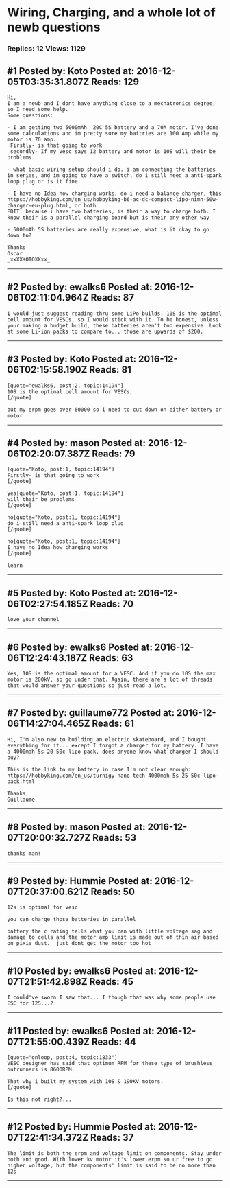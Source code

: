 # Wiring, Charging, and a whole lot of newb questions

### Replies: 12 Views: 1129

## \#1 Posted by: Koto Posted at: 2016-12-05T03:35:31.807Z Reads: 129

```
Hi,
I am a newb and I dont have anything close to a mechatronics degree, so I need some help.
Some questions:

- I am getting two 5000mAh  20C 5S battery and a 70A motor. I've done some calculations and im pretty sure my battries are 100 Amp while my motor is 70 amp.
 Firstly- is that going to work 
 secondly- If my Vesc says 12 battery and motor is 10S will their be problems

- what basic wiring setup should i do. i am connecting the batteries in series, and im going to have a switch, do i still need a anti-spark loop plug or is it fine. 

- I have no Idea how charging works, do i need a balance charger, this https://hobbyking.com/en_us/hobbyking-b6-ac-dc-compact-lipo-nimh-50w-charger-eu-plug.html, or both
EDIT: because i have two batteries, is their a way to charge both. I know their is a parallel charging board but is their any other way

- 5000mAh 5S batteries are really expensive, what is it okay to go down to?

Thanks
Oscar
_xxXXKOTOXXxx_
```

---
## \#2 Posted by: ewalks6 Posted at: 2016-12-06T02:11:04.964Z Reads: 87

```
I would just suggest reading thru some LiPo builds. 10S is the optimal cell amount for VESCs, so I would stick with it. To be honest, unless your making a budget build, these batteries aren't too expensive. Look at some Li-ion packs to compare to... those are upwards of $200.
```

---
## \#3 Posted by: Koto Posted at: 2016-12-06T02:15:58.190Z Reads: 81

```
[quote="ewalks6, post:2, topic:14194"]
10S is the optimal cell amount for VESCs,
[/quote]

but my erpm goes over 60000 so i need to cut down on either battery or motor
```

---
## \#4 Posted by: mason Posted at: 2016-12-06T02:20:07.387Z Reads: 79

```
[quote="Koto, post:1, topic:14194"]
Firstly- is that going to work
[/quote]

yes[quote="Koto, post:1, topic:14194"]
will their be problems
[/quote]

no[quote="Koto, post:1, topic:14194"]
do i still need a anti-spark loop plug
[/quote]

no[quote="Koto, post:1, topic:14194"]
I have no Idea how charging works
[/quote]

learn
```

---
## \#5 Posted by: Koto Posted at: 2016-12-06T02:27:54.185Z Reads: 70

```
love your channel
```

---
## \#6 Posted by: ewalks6 Posted at: 2016-12-06T12:24:43.187Z Reads: 63

```
Yes, 10S is the optimal amount for a VESC. And if you do 10S the max motor is 200kV, so go under that. Again, there are a lot of threads that would answer your questions so just read a lot.
```

---
## \#7 Posted by: guillaume772 Posted at: 2016-12-06T14:27:04.465Z Reads: 61

```
Hi, I'm also new to building an electric skateboard, and I bought everything for it... except I forgot a charger for my battery. I have a 4000mah 5s 20-50c lipo pack, does anyone know what charger I should buy?

This is the link to my battery in case I'm not clear enough: https://hobbyking.com/en_us/turnigy-nano-tech-4000mah-5s-25-50c-lipo-pack.html 

Thanks,
Guillaume
```

---
## \#8 Posted by: mason Posted at: 2016-12-07T20:00:32.727Z Reads: 53

```
thanks man!
```

---
## \#9 Posted by: Hummie Posted at: 2016-12-07T20:37:00.621Z Reads: 50

```
12s is optimal for vesc

you can charge those batteries in parallel

battery the c rating tells what you can with little voltage sag and damage to cells and the motor amp limit is made out of thin air based on pixie dust.  just dont get the motor too hot
```

---
## \#10 Posted by: ewalks6 Posted at: 2016-12-07T21:51:42.898Z Reads: 45

```
I could've sworn I saw that... I though that was why some people use ESC for 12S...?
```

---
## \#11 Posted by: ewalks6 Posted at: 2016-12-07T21:55:00.439Z Reads: 44

```
[quote="onloop, post:4, topic:1833"]
VESC designer has said that optimum RPM for these type of brushless outrunners is 8600RPM.

That why i built my system with 10S & 190KV motors.
[/quote]

Is this not right?...
```

---
## \#12 Posted by: Hummie Posted at: 2016-12-07T22:41:34.372Z Reads: 37

```
The limit is both the erpm and voltage limit on components. Stay under both and good. With lower kv motor it's lower erpm so ur free to go higher voltage, but the components' limit is said to be no more than 12s
```

---
